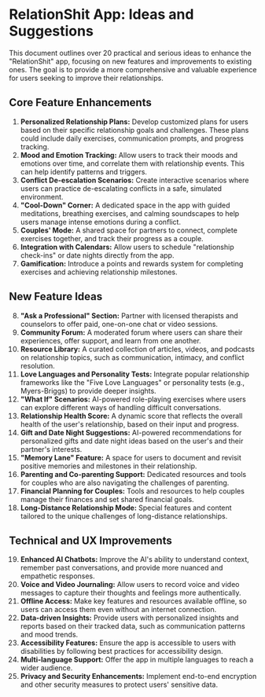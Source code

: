 # RelationShit App: Ideas and Suggestions

This document outlines over 20 practical and serious ideas to enhance the "RelationShit" app, focusing on new features and improvements to existing ones. The goal is to provide a more comprehensive and valuable experience for users seeking to improve their relationships.

## Core Feature Enhancements

1.  **Personalized Relationship Plans:** Develop customized plans for users based on their specific relationship goals and challenges. These plans could include daily exercises, communication prompts, and progress tracking.
2.  **Mood and Emotion Tracking:** Allow users to track their moods and emotions over time, and correlate them with relationship events. This can help identify patterns and triggers.
3.  **Conflict De-escalation Scenarios:** Create interactive scenarios where users can practice de-escalating conflicts in a safe, simulated environment.
4.  **"Cool-Down" Corner:** A dedicated space in the app with guided meditations, breathing exercises, and calming soundscapes to help users manage intense emotions during a conflict.
5.  **Couples' Mode:** A shared space for partners to connect, complete exercises together, and track their progress as a couple.
6.  **Integration with Calendars:** Allow users to schedule "relationship check-ins" or date nights directly from the app.
7.  **Gamification:** Introduce a points and rewards system for completing exercises and achieving relationship milestones.

## New Feature Ideas

8.  **"Ask a Professional" Section:** Partner with licensed therapists and counselors to offer paid, one-on-one chat or video sessions.
9.  **Community Forum:** A moderated forum where users can share their experiences, offer support, and learn from one another.
10. **Resource Library:** A curated collection of articles, videos, and podcasts on relationship topics, such as communication, intimacy, and conflict resolution.
11. **Love Languages and Personality Tests:** Integrate popular relationship frameworks like the "Five Love Languages" or personality tests (e.g., Myers-Briggs) to provide deeper insights.
12. **"What If" Scenarios:** AI-powered role-playing exercises where users can explore different ways of handling difficult conversations.
13. **Relationship Health Score:** A dynamic score that reflects the overall health of the user's relationship, based on their input and progress.
14. **Gift and Date Night Suggestions:** AI-powered recommendations for personalized gifts and date night ideas based on the user's and their partner's interests.
15. **"Memory Lane" Feature:** A space for users to document and revisit positive memories and milestones in their relationship.
16. **Parenting and Co-parenting Support:** Dedicated resources and tools for couples who are also navigating the challenges of parenting.
17. **Financial Planning for Couples:** Tools and resources to help couples manage their finances and set shared financial goals.
18. **Long-Distance Relationship Mode:** Special features and content tailored to the unique challenges of long-distance relationships.

## Technical and UX Improvements

19. **Enhanced AI Chatbots:** Improve the AI's ability to understand context, remember past conversations, and provide more nuanced and empathetic responses.
20. **Voice and Video Journaling:** Allow users to record voice and video messages to capture their thoughts and feelings more authentically.
21. **Offline Access:** Make key features and resources available offline, so users can access them even without an internet connection.
22. **Data-driven Insights:** Provide users with personalized insights and reports based on their tracked data, such as communication patterns and mood trends.
23. **Accessibility Features:** Ensure the app is accessible to users with disabilities by following best practices for accessibility design.
24. **Multi-language Support:** Offer the app in multiple languages to reach a wider audience.
25. **Privacy and Security Enhancements:** Implement end-to-end encryption and other security measures to protect users' sensitive data.
